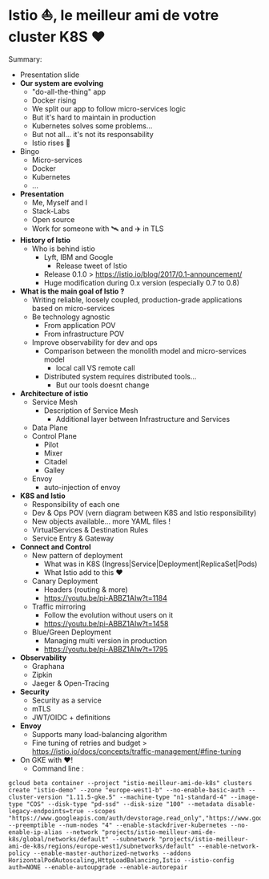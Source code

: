 # Istio ⛵️, le meilleur ami de votre cluster K8S ❤️

Summary:
* Presentation slide
* **Our system are evolving**
    * "do-all-the-thing" app
    * Docker rising
    * We split our app to follow micro-services logic
    * But it's hard to maintain in production
    * Kubernetes solves some problems...
    * But not all... it's not its responsability
    * Istio rises 🤩
* Bingo 
    * Micro-services
    * Docker
    * Kubernetes
    * ...
* **Presentation**
    * Me, Myself and I
    * Stack-Labs
    * Open source
    * Work for someone with 🛰 and ✈ in TLS
* **History of Istio**
    * Who is behind istio
        * Lyft, IBM and Google
            * Release tweet of Istio
        * Release 0.1.0 > https://istio.io/blog/2017/0.1-announcement/
        * Huge modification during 0.x version (especially 0.7 to 0.8)
* **What is the main goal of Istio ?**
    * Writing reliable, loosely coupled, production-grade applications based on micro-services
    * Be technology agnostic
        * From application POV
        * From infrastructure POV 
    * Improve observability for dev and ops
        * Comparison between the monolith model and micro-services model
            * local call VS remote call
        * Distributed system requires distributed tools...
            * But our tools doesnt change
* **Architecture of istio**
    * Service Mesh
        * Description of Service Mesh
            * Additional layer between Infrastructure and Services 
    * Data Plane
    * Control Plane
        * Pilot
        * Mixer
        * Citadel
        * Galley
    * Envoy
        * auto-injection of envoy
* **K8S and Istio**
    * Responsibility of each one
    * Dev & Ops POV (vern diagram between K8S and Istio responsibility)
    * New objects available... more YAML files !
    * VirtualServices & Destination Rules
    * Service Entry & Gateway
* **Connect and Control**
    * New pattern of deployment
        * What was in K8S (Ingress|Service|Deployment|ReplicaSet|Pods)
        * What Istio add to this ❤️
    * Canary Deployment
        * Headers (routing & more)
        * https://youtu.be/pi-ABBZ1AIw?t=1184
    * Traffic mirroring
        * Follow the evolution without users on it
        * https://youtu.be/pi-ABBZ1AIw?t=1458
    * Blue/Green Deployment
        * Managing multi version in production
        * https://youtu.be/pi-ABBZ1AIw?t=1795
* **Observability**
    * Graphana
    * Zipkin
    * Jaeger & Open-Tracing
* **Security**
    * Security as a service
    * mTLS
    * JWT/OIDC + definitions
* **Envoy**
    * Supports many load-balancing algorithm
    * Fine tuning of retries and budget > https://istio.io/docs/concepts/traffic-management/#fine-tuning
* On GKE with ❤️!
    * Command line : 

```shell
gcloud beta container --project "istio-meilleur-ami-de-k8s" clusters create "istio-demo" --zone "europe-west1-b" --no-enable-basic-auth --cluster-version "1.11.5-gke.5" --machine-type "n1-standard-4" --image-type "COS" --disk-type "pd-ssd" --disk-size "100" --metadata disable-legacy-endpoints=true --scopes "https://www.googleapis.com/auth/devstorage.read_only","https://www.googleapis.com/auth/logging.write","https://www.googleapis.com/auth/monitoring","https://www.googleapis.com/auth/servicecontrol","https://www.googleapis.com/auth/service.management.readonly","https://www.googleapis.com/auth/trace.append" --preemptible --num-nodes "4" --enable-stackdriver-kubernetes --no-enable-ip-alias --network "projects/istio-meilleur-ami-de-k8s/global/networks/default" --subnetwork "projects/istio-meilleur-ami-de-k8s/regions/europe-west1/subnetworks/default" --enable-network-policy --enable-master-authorized-networks --addons HorizontalPodAutoscaling,HttpLoadBalancing,Istio --istio-config auth=NONE --enable-autoupgrade --enable-autorepair
```
